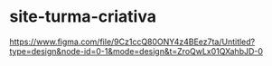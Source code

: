 # site-turma-criativa
https://www.figma.com/file/9Cz1ccQ80ONY4z4BEez7ta/Untitled?type=design&node-id=0-1&mode=design&t=ZroQwLx01QXahbJD-0
